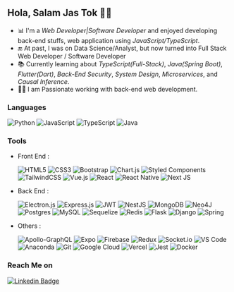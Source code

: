 ## Hola, Salam Jas Tok 👩‍💻

- 📊 I'm a _Web Developer|Software Developer_ and enjoyed developing back-end stuffs, web application using _JavaScript/TypeScript_.
- 🔚 At past, I was on Data Science/Analyst, but now turned into Full Stack Web Developer / Software Developer
- 📚 Currently learning about _TypeScript(Full-Stack)_, _Java(Spring Boot)_, _Flutter(Dart)_, _Back-End Security_, _System Design_, _Microservices_, and _Causal Inference_.
- 👩‍💻 I am Passionate working with back-end web development.

### Languages

![Python](http://img.shields.io/badge/-Python-3776AB?style=flat-square&logo=python&logoColor=ffffff)
![JavaScript](https://img.shields.io/badge/javascript-%23323330.svg?style=flat-square&logo=javascript&logoColor=%23F7DF1E)
![TypeScript](https://img.shields.io/badge/typescript-%23007ACC.svg?style=flat-square&logo=typescript&logoColor=white)
![Java](https://img.shields.io/badge/Java-ED8B00?style=flat-square&logo=java&logoColor=white)


### Tools

- Front End :

  ![HTML5](https://img.shields.io/badge/-HTML5-%23E44D27?style=flat-square&logo=html5&logoColor=ffffff)
  ![CSS3](https://img.shields.io/badge/-CSS3-%231572B6?style=flat-square&logo=css3)
  ![Bootstrap](https://img.shields.io/badge/-Bootstrap-563D7C?style=flat-square&logo=Bootstrap&logoColor=ffffff)
  ![Chart.js](https://img.shields.io/badge/chart.js-F5788D.svg??style=flat-square&logo=chart.js&logoColor=white)
  ![Styled Components](https://img.shields.io/badge/styled--components-DB7093?style=flat-square&logo=styled-components&logoColor=white)
  ![TailwindCSS](https://img.shields.io/badge/tailwindcss-%2338B2AC.svg?style=flat-square&logo=tailwind-css&logoColor=white)
  ![Vue.js](https://img.shields.io/badge/vuejs-%2335495e.svg?style=flat-square&logo=vuedotjs&logoColor=%234FC08D)
  ![React](https://img.shields.io/badge/react-%2320232a.svg?style=flat-square&logo=react&logoColor=%2361DAFB)
  ![React Native](https://img.shields.io/badge/react_native-%2320232a.svg??style=flat-square&logo=react&logoColor=%2361DAFB)
  ![Next JS](https://img.shields.io/badge/Next-black?style=flat-square&logo=next.js&logoColor=white)


- Back End :

  ![Electron.js](https://img.shields.io/badge/Electron-2B2E3A?style=flat-square&logo=electron&logoColor=9FEAF9)
  ![Express.js](https://img.shields.io/badge/express.js-%23404d59.svg??style=flat-square&logo=express&logoColor=%2361DAFB)
  ![JWT](https://img.shields.io/badge/JWT-black??style=flat-square&logo=JSON%20web%20tokens)
  ![NestJS](https://img.shields.io/badge/nestjs-%23E0234E.svg??style=flat-square&logo=nestjs&logoColor=white)
  ![MongoDB](https://img.shields.io/badge/MongoDB-%234ea94b.svg??style=flat-square&logo=mongodb&logoColor=white)
  ![Neo4J](https://img.shields.io/badge/Neo4j-008CC1?style=flat-square&logo=neo4j&logoColor=white)
  ![Postgres](https://img.shields.io/badge/postgres-%23316192.svg?style=flat-square&logo=postgresql&logoColor=white)
  ![MySQL](https://img.shields.io/badge/mysql-%2300f.svg?style=flat-square&logo=mysql&logoColor=white)
  ![Sequelize](https://img.shields.io/badge/Sequelize-52B0E7?style=flat-square&logo=Sequelize&logoColor=white)
  ![Redis](https://img.shields.io/badge/redis-%23DD0031.svg?style=flat-square&logo=redis&logoColor=white)
  ![Flask](https://img.shields.io/badge/-Flask-000000?style=flat-square&logo=flask&logoColor=ffffff)
  ![Django](https://img.shields.io/badge/django-%23092E20.svg??style=flat-square&logo=django&logoColor=white)
  ![Spring](https://img.shields.io/badge/spring-%236DB33F.svg?style=flat-square&logo=spring&logoColor=white)


- Others :

  ![Apollo-GraphQL](https://img.shields.io/badge/-ApolloGraphQL-311C87??style=flat-square&logo=apollo-graphql)
  ![Expo](https://img.shields.io/badge/expo-1C1E24??style=flat-square&logo=expo&logoColor=#D04A37)
  ![Firebase](https://img.shields.io/badge/-Firebase-FFCA28?style=flat-square&logo=firebase&logoColor=000000)
  ![Redux](https://img.shields.io/badge/redux-%23593d88.svg??style=flat-square&logo=redux&logoColor=white)
  ![Socket.io](https://img.shields.io/badge/Socket.io-black?style=flat-square&logo=socket.io&badgeColor=010101)
  ![VS Code](http://img.shields.io/badge/-VS%20Code-007ACC?style=flat-square&logo=visual-studio-code&logoColor=ffffff)
  ![Anaconda](http://img.shields.io/badge/-Anaconda-32CD32?style=flat-square&logo=anaconda&logoColor=ffffff)
  ![Git](https://img.shields.io/badge/-Git-%23F05032?style=flat-square&logo=git&logoColor=%23ffffff)
  ![Google Cloud](https://img.shields.io/badge/GoogleCloud-%234285F4.svg?style=flat-square&logo=google-cloud&logoColor=white)
  ![Vercel](https://img.shields.io/badge/vercel-%23000000.svg?style=flat-square&logo=vercel&logoColor=white)
  ![Jest](https://img.shields.io/badge/-jest-%23C21325?style=flat-square&logo=jest&logoColor=white)
  ![Docker](https://img.shields.io/badge/docker-%230db7ed.svg?style=flat-square&logo=docker&logoColor=white)


### Reach Me on

[![Linkedin Badge](https://img.shields.io/badge/-Linkedin-0077B5?style=flat-square&logo=Linkedin&logoColor=white&link=https://www.linkedin.com/in/hardayas/)](https://www.linkedin.com/in/hardayas/)
